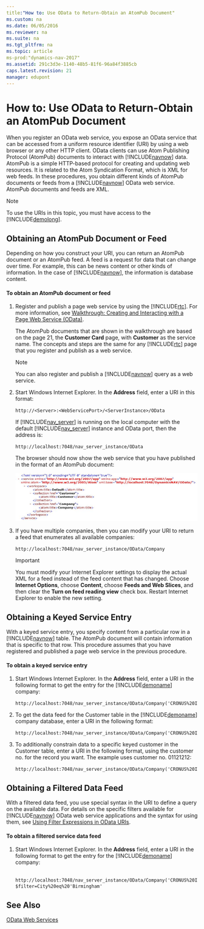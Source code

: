 ```yaml
---
title:"How to: Use OData to Return-Obtain an AtomPub Document"
ms.custom: na
ms.date: 06/05/2016
ms.reviewer: na
ms.suite: na
ms.tgt_pltfrm: na
ms.topic: article
ms-prod:"dynamics-nav-2017"
ms.assetid: 291c3d3e-1140-48b5-81f6-96a84f3885cb
caps.latest.revision: 21
manager: edupont
---
```

# How to: Use OData to Return-Obtain an AtomPub Document
When you register an OData web service, you expose an OData service that can be accessed from a uniform resource identifier \(URI\) by using a web browser or any other HTTP client. OData clients can use Atom Publishing Protocol \(AtomPub\) documents to interact with [!INCLUDE[navnow](includes/navnow_md.md)] data. AtomPub is a simple HTTP\-based protocol for creating and updating web resources. It is related to the Atom Syndication Format, which is XML for web feeds. In these procedures, you obtain different kinds of AtomPub documents or feeds from a [!INCLUDE[navnow](includes/navnow_md.md)] OData web service. AtomPub documents and feeds are XML.  
  
> [!NOTE]  
>  To use the URIs in this topic, you must have access to the [!INCLUDE[demolong](includes/demolong_md.md)].  
  
## Obtaining an AtomPub Document or Feed  
 Depending on how you construct your URI, you can return an AtomPub document or an AtomPub feed. A feed is a request for data that can change over time. For example, this can be news content or other kinds of information. In the case of [!INCLUDE[navnow](includes/navnow_md.md)], the information is database content.  
  
#### To obtain an AtomPub document or feed  
  
1.  Register and publish a page web service by using the [!INCLUDE[rtc](includes/rtc_md.md)]. For more information, see [Walkthrough: Creating and Interacting with a Page Web Service \(OData\)](../Topic/Walkthrough:%20Creating%20and%20Interacting%20with%20a%20Page%20Web%20Service%20\(OData\).md).  
  
     The AtomPub documents that are shown in the walkthrough are based on the page 21, the **Customer Card** page, with **Customer** as the service name. The concepts and steps are the same for any [!INCLUDE[rtc](includes/rtc_md.md)] page that you register and publish as a web service.  
  
    > [!NOTE]  
    >  You can also register and publish a [!INCLUDE[navnow](includes/navnow_md.md)] query as a web service.  
  
2.  Start Windows Internet Explorer. In the **Address** field, enter a URI in this format:  
  
    ```  
    http://<Server>:<WebServicePort>/<ServerInstance>/OData  
    ```  
  
     If [!INCLUDE[nav_server](includes/nav_server_md.md)] is running on the local computer with the default [!INCLUDE[nav_server](includes/nav_server_md.md)] instance and OData port, then the address is:  
  
    ```  
    http://localhost:7048/nav_server_instance/OData  
    ```  
  
     The browser should now show the web service that you have published in the format of an AtomPub document:  
  
     ![Basic AtomPub document for a page](media/BasAtomPub.JPG "BasAtomPub")  
  
3.  If you have multiple companies, then you can modify your URI to return a feed that enumerates all available companies:  
  
    ```  
    http://localhost:7048/nav_server_instance/OData/Company  
    ```  
  
    > [!IMPORTANT]  
    >  You must modify your Internet Explorer settings to display the actual XML for a feed instead of the feed content that has changed. Choose **Internet Options**, choose **Content**, choose **Feeds and Web Slices**, and then clear the **Turn on feed reading view** check box. Restart Internet Explorer to enable the new setting.  
  
## Obtaining a Keyed Service Entry  
 With a keyed service entry, you specify content from a particular row in a [!INCLUDE[navnow](includes/navnow_md.md)] table. The AtomPub document will contain information that is specific to that row. This procedure assumes that you have registered and published a page web service in the previous procedure.  
  
#### To obtain a keyed service entry  
  
1.  Start Windows Internet Explorer. In the **Address** field, enter a URI in the following format to get the entry for the [!INCLUDE[demoname](includes/demoname_md.md)] company:  
  
    ```  
    http://localhost:7048/nav_server_instance/OData/Company('CRONUS%20International%20Ltd.')  
    ```  
  
2.  To get the data feed for the Customer table in the [!INCLUDE[demoname](includes/demoname_md.md)] company database, enter a URI in the following format:  
  
    ```  
    http://localhost:7048/nav_server_instance/OData/Company('CRONUS%20International%20Ltd.')/Customer  
    ```  
  
3.  To additionally constrain data to a specific keyed customer in the Customer table, enter a URI in the following format, using the customer no. for the record you want. The example uses customer no. 01121212:  
  
    ```  
    http://localhost:7048/nav_server_instance/OData/Company('CRONUS%20International%20Ltd.')/Customer('01121212')  
    ```  
  
## Obtaining a Filtered Data Feed  
 With a filtered data feed, you use special syntax in the URI to define a query on the available data. For details on the specific filters available for [!INCLUDE[navnow](includes/navnow_md.md)] OData web service applications and the syntax for using them, see [Using Filter Expressions in OData URIs](Using-Filter-Expressions-in-OData-URIs.md).  
  
#### To obtain a filtered service data feed  
  
1.  Start Windows Internet Explorer. In the **Address** field, enter a URI in the following format to get the entry for the [!INCLUDE[demoname](includes/demoname_md.md)] company:  
  
    ```  
  
    http://localhost:7048/nav_server_instance/OData/Company('CRONUS%20International%20Ltd.')/Customer?$filter=City%20eq%20'Birmingham'  
    ```  
  
## See Also  
 [OData Web Services](OData-Web-Services.md)